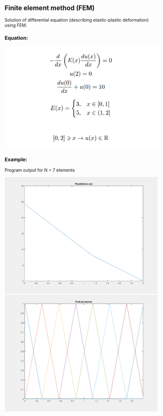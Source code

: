 ## Finite element method (FEM)
Solution of differential equation (describing elastic-plastic deformation) using FEM.
### Equation:
![](https://github.com/sy1wi4/finite-element-method/blob/main/equation.png)
### Example:
Program output for N = 7 elements

<img src="https://github.com/sy1wi4/finite-element-method/blob/main/approximate%20solution.png" width="500"/> 
<img src="https://github.com/sy1wi4/finite-element-method/blob/main/basis%20functions.png" width="500"/>

